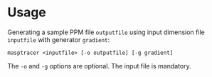 # Usage
Generating a sample PPM file `outputfile` using input dimension file `inputfile` with generator `gradient`:
```
masptracer <inputfile> [-o outputfile] [-g gradient]
```

The `-o` and `-g` options are optional. The input file is mandatory.